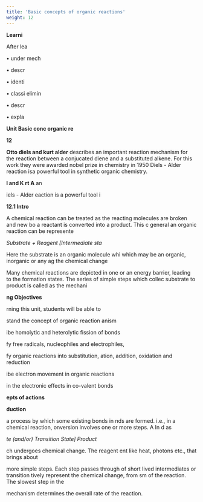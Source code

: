 ```yaml
---
title: 'Basic concepts of organic reactions'
weight: 12
---
```


  

**Learni**

After lea

• under mech

• descr

• identi

• classi elimin

• descr

• expla

**Unit Basic conc organic re**

**12**

**Otto diels and kurt alder** describes an important reaction mechanism for the reaction between a conjucated diene and a substituted alkene. For this work they were awarded nobel prize in chemistry in 1950 Diels - Alder reaction isa powerful tool in synthetic organic chemistry.

**l and K rt A** an

iels - Alder eaction is a powerful tool i

**12.1 Intro**

A chemical reaction can be treated as the reacting molecules are broken and new bo a reactant is converted into a product. This c general an organic reaction can be represente

_Substrate + Reagent \[Intermediate sta_

Here the substrate is an organic molecule whi which may be an organic, inorganic or any ag the chemical change

Many chemical reactions are depicted in one or an energy barrier, leading to the formation states. The series of simple steps which collec substrate to product is called as the mechani  

**ng Objectives**

rning this unit, students will be able to

stand the concept of organic reaction anism

ibe homolytic and heterolytic fission of bonds

fy free radicals, nucleophiles and electrophiles,

fy organic reactions into substitution, ation, addition, oxidation and reduction

ibe electron movement in organic reactions

in the electronic effects in co-valent bonds

**epts of actions**

**duction**

a process by which some existing bonds in nds are formed. i.e., in a chemical reaction, onversion involves one or more steps. A In d as

_te (and/or) Transition State\] Product_

ch undergoes chemical change. The reagent ent like heat, photons etc., that brings about

more simple steps. Each step passes through of short lived intermediates or transition tively represent the chemical change, from sm of the reaction. The slowest step in the




  

mechanism determines the overall rate of the reaction.



